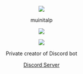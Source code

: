 <p align="center">  
<img src="https://cdn.discordapp.com/attachments/1091471907825655830/1091474710744793118/ScornfulEnormousHectorsdolphin-size_restricted.gif">
</p>
<p align="center">
    muinitalp
<p align="center">  
<img src="https://komarev.com/ghpvc/?username=muinitalp&color=grey">
</p>
    <p align="center">
  <img src="[https://discord.c99.nl/widget/theme-4/213674749035937793.png](https://discord.c99.nl/widget/theme-5/535247985710333973.png)"/>
</p>
<p align="center">
Private creator of Discord bot
<p align="center">
    <a href="https://discord.gg/sXAFMJVy3R">Discord Server</a>

